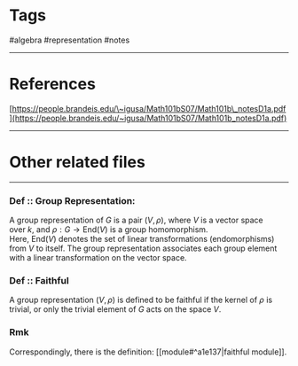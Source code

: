 # Tags
#algebra #representation #notes 

---

# References
[https://people.brandeis.edu/\~igusa/Math101bS07/Math101b\_notesD1a.pdf](https://people.brandeis.edu/~igusa/Math101bS07/Math101b_notesD1a.pdf)

---


# Other related files


---

### Def :: Group Representation: 
A group representation of $G$ is a pair $(V, \rho)$, where $V$ is a vector space over $k$, and $\rho : G \to \text{End}(V)$ is a group homomorphism. Here, $\text{End}(V)$ denotes the set of linear transformations (endomorphisms) from $V$ to itself. The group representation associates each group element with a linear transformation on the vector space.

### Def :: Faithful 
A group representation $(V,\rho)$ is defined to be faithful if the kernel of $\rho$ is trivial, or only the trivial element of $G$ acts on the space $V$.

### Rmk 
Correspondingly, there is the definition: [[module#^a1e137|faithful module]].
